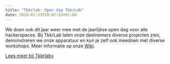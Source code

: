 ```yaml
---
title: "Tkkrlab: Open dag TkkrLab"
date: 2018-02-23T10:02:53+01:00
---
```

We doen ook dit jaar weer mee met de jaarlijkse open dag voor alle hackerspaces. Bij TkkrLab laten onze deelnemers diverse projecten zien, demonstreren we onze apparatuur en kun je zelf ook meedoen met diverse workshops. Meer informatie op onze [Wiki](https://tkkrlab.nl/wiki/Open_Dag_2018).

[Lees meer bij Tkkrlab&raquo;](https://tkkrlab.nl/wordpress/open-dag-tkkrlab-2_2018_02_23)